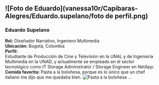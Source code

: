 ## ![Foto de Eduardo](vanessa10r/Capibaras-Alegres/Eduardo.supelano/foto de perfil.png)  
### Eduardo Supelano  
**Rol:** Diseñador Narrativo, Ingeniero Multimedia  
**Ubicación:** Bogotá, Colombia  
**Perfil:**  
Estudiante de Producción de Cine y Televisión en la UNAL y de Ingeniería Multimedia en la UNAD, y actualmente se empleado en el sector tecnológico como IT Storage Administrator / Storage Engineer en NetApp.
**Comida favorita:** Pasta a la boloñesa, porque es lo único que un chef italiano me dijo que me quedaba bien.
![Pasta a la boloñesa](vanessa10r/Capibaras-Alegres/Eduardo.supelano/bolonesa.jpeg)
...